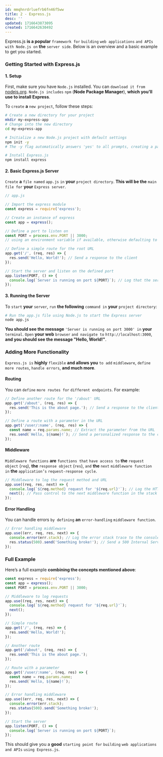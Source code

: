 ```yaml
---
id: mmqhnrdrluefrb6fn46f5ww
title: 2 - Express.js
desc: ''
updated: 1716643873095
created: 1716642630492
---
```


Express.js **is a popular** `framework for` `building` `web applications` `and APIs` `with Node.js on` **the** `server side`. Below is an overview and a basic example to get you started.

### Getting Started with Express.js

#### 1. Setup

First, make sure you have `Node.js` installed. You can `download it from` [nodejs.org](https://nodejs.org/). `Node.js includes` `npm` (**Node Package Manager**), **which you'll use to install Express**.

To `create` **a** `new project`, follow these steps:

```bash
# Create a new directory for your project
mkdir my-express-app
# Change into the new directory
cd my-express-app

# Initialize a new Node.js project with default settings
npm init -y
# The -y flag automatically answers 'yes' to all prompts, creating a package.json file with default values

# Install Express.js
npm install express
```

#### 2. Basic Express.js Server

`Create` **a** `file named` `app.js` `in` **your** `project directory`. **This will be the** `main file for` **your** `Express server`.

```javascript
// app.js

// Import the express module
const express = require('express');

// Create an instance of express
const app = express();

// Define a port to listen on
const PORT = process.env.PORT || 3000;
// using an environment variable if available, otherwise defaulting to 3000

// Define a simple route for the root URL
app.get('/', (req, res) => {
  res.send('Hello, World!'); // Send a response to the client
});

// Start the server and listen on the defined port
app.listen(PORT, () => {
  console.log(`Server is running on port ${PORT}`); // Log that the server is running
});
```

#### 3. Running the Server

To `start` **your** `server`, `run` **the following** `command in` **your** `project directory`:

```bash
# Run the app.js file using Node.js to start the Express server
node app.js
```

**You should see the message** `'Server is running on port 3000' in` **your** `terminal`. `Open` **your web** `browser` `and navigate to` `http://localhost:3000`, **and you should see the message "Hello, World!"**.

### Adding More Functionality

`Express.js is` **highly** `flexible` **and allows you** `to add` `middleware`, `define more routes`, `handle errors`, **and much more**.

#### Routing

You can `define` `more routes for` `different endpoints`. For example:

```javascript
// Define another route for the '/about' URL
app.get('/about', (req, res) => {
  res.send('This is the about page.'); // Send a response to the client
});

// Define a route with a parameter in the URL
app.get('/user/:name', (req, res) => {
  const name = req.params.name; // Extract the parameter from the URL
  res.send(`Hello, ${name}!`); // Send a personalized response to the client
});
```

#### Middleware

`Middleware functions` **are** `functions that` `have access to` **the** `request object` (`req`), **the** `response object` (`res`), `and` **the** `next` `middleware function in` **the** `application’s` `request-response cycle`.

```javascript
// Middleware to log the request method and URL
app.use((req, res, next) => {
  console.log(`${req.method} request for '${req.url}'`); // Log the HTTP method and the requested URL
  next(); // Pass control to the next middleware function in the stack
});
```

#### Error Handling

You can handle errors `by defining` **an** `error-handling` `middleware function`.

```javascript
// Error handling middleware
app.use((err, req, res, next) => {
  console.error(err.stack); // Log the error stack trace to the console
  res.status(500).send('Something broke!'); // Send a 500 Internal Server Error response to the client
});
```

### Full Example

Here’s a full example **combining the concepts mentioned above**:

```javascript
const express = require('express');
const app = express();
const PORT = process.env.PORT || 3000;

// Middleware to log requests
app.use((req, res, next) => {
  console.log(`${req.method} request for '${req.url}'`);
  next();
});

// Simple route
app.get('/', (req, res) => {
  res.send('Hello, World!');
});

// Another route
app.get('/about', (req, res) => {
  res.send('This is the about page.');
});

// Route with a parameter
app.get('/user/:name', (req, res) => {
  const name = req.params.name;
  res.send(`Hello, ${name}!`);
});

// Error handling middleware
app.use((err, req, res, next) => {
  console.error(err.stack);
  res.status(500).send('Something broke!');
});

// Start the server
app.listen(PORT, () => {
  console.log(`Server is running on port ${PORT}`);
});
```

This should give you a **good** `starting point for` `building` `web applications` `and APIs` `using Express.js`.